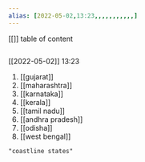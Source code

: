 ```yaml
---
alias: [2022-05-02,13:23,,,,,,,,,,,]
---
```

[[]]
table of content
```toc
```

[[2022-05-02]] 13:23
1. [[gujarat]]
2. [[maharashtra]]
3. [[karnataka]]
4. [[kerala]]
5. [[tamil nadu]]
6. [[andhra pradesh]]
7. [[odisha]]
8. [[west bengal]]
```query
"coastline states"
```